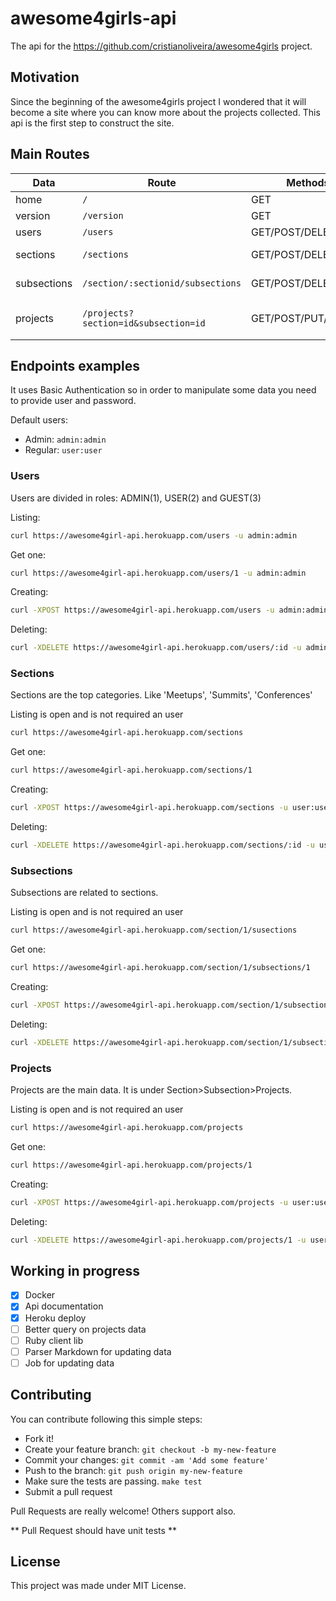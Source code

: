 # awesome4girls-api
The api for the https://github.com/cristianoliveira/awesome4girls project.

## Motivation
Since the beginning of the awesome4girls project I wondered that it will become
a site where you can know more about the projects collected.
This api is the first step to construct the site.

## Main Routes
| Data      | Route                                | Methods             | Restricted                   |
|-----------|--------------------------------------|---------------------|------------------------------|
|home       | `/`                                  | GET                 | No                           |
|version    | `/version`                           | GET                 | No                           |
|users      | `/users`                             | GET/POST/DELETE     | Only admin                   |
|sections   | `/sections`                          | GET/POST/DELETE     | admin/user: POST/DELETE      |
|subsections| `/section/:sectionid/subsections`    | GET/POST/DELETE     | admin/user: POST/DELETE      |
|projects   | `/projects?section=id&subsection=id` | GET/POST/PUT/DELETE | admin/user: POST/PUT/ DELETE |

## Endpoints examples
It uses Basic Authentication so in order to manipulate some data you need
to provide user and password.

Default users:
 - Admin: `admin:admin`
 - Regular: `user:user`

### Users
Users are divided in roles: ADMIN(1), USER(2) and GUEST(3)

Listing:
```bash
curl https://awesome4girl-api.herokuapp.com/users -u admin:admin
```

Get one:
```bash
curl https://awesome4girl-api.herokuapp.com/users/1 -u admin:admin
```

Creating:
```bash
curl -XPOST https://awesome4girl-api.herokuapp.com/users -u admin:admin -d'name=john&password=bla&role=1'
```

Deleting:
```bash
curl -XDELETE https://awesome4girl-api.herokuapp.com/users/:id -u admin:admin
```

### Sections
Sections are the top categories. Like 'Meetups', 'Summits', 'Conferences'

Listing is open and is not required an user
```bash
curl https://awesome4girl-api.herokuapp.com/sections
```

Get one:
```bash
curl https://awesome4girl-api.herokuapp.com/sections/1
```

Creating:
```bash
curl -XPOST https://awesome4girl-api.herokuapp.com/sections -u user:user -d'title=john&description=foo'
```

Deleting:
```bash
curl -XDELETE https://awesome4girl-api.herokuapp.com/sections/:id -u user:user
```

### Subsections
Subsections are related to sections.

Listing is open and is not required an user
```bash
curl https://awesome4girl-api.herokuapp.com/section/1/susections
```

Get one:
```bash
curl https://awesome4girl-api.herokuapp.com/section/1/subsections/1
```

Creating:
```bash
curl -XPOST https://awesome4girl-api.herokuapp.com/section/1/subsections -u user:user -d'title=john&description=foo'
```

Deleting:
```bash
curl -XDELETE https://awesome4girl-api.herokuapp.com/section/1/subsections/1 -u user:user
```

### Projects
Projects are the main data. It is under Section>Subsection>Projects.

Listing is open and is not required an user
```bash
curl https://awesome4girl-api.herokuapp.com/projects
```

Get one:
```bash
curl https://awesome4girl-api.herokuapp.com/projects/1
```

Creating:
```bash
curl -XPOST https://awesome4girl-api.herokuapp.com/projects -u user:user -d'title=john&description=foo&language=pt'
```

Deleting:
```bash
curl -XDELETE https://awesome4girl-api.herokuapp.com/projects/1 -u user:user
```

## Working in progress
  - [x] Docker
  - [x] Api documentation
  - [x] Heroku deploy
  - [ ] Better query on projects data
  - [ ] Ruby client lib
  - [ ] Parser Markdown for updating data
  - [ ] Job for updating data

## Contributing

You can contribute following this simple steps:
   - Fork it!
   - Create your feature branch: `git checkout -b my-new-feature`
   - Commit your changes: `git commit -am 'Add some feature'`
   - Push to the branch: `git push origin my-new-feature`
   - Make sure the tests are passing. `make test`
   - Submit a pull request

Pull Requests are really welcome! Others support also.

** Pull Request should have unit tests **

## License

This project was made under MIT License.
